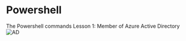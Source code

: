 # Powershell
The Powershell commands
Lesson 1: Member of Azure Active Directory
![AD](https://raw.githubusercontent.com/goutamir007/Powershell/main/AAD%20role%20assignment.ps1)
